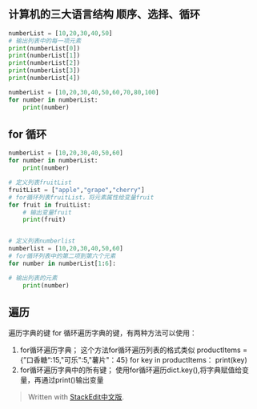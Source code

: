 计算机的三大语言结构
顺序、选择、循环
--

```python
numberList = [10,20,30,40,50]
# 输出列表中的每一项元素
print(numberList[0])
print(numberList[1])
print(numberList[2])
print(numberList[3])
print(numberList[4])
```

```python
numberList = [10,20,30,40,50,60,70,80,100]
for number in numberList:
	print(number)
```

for 循环
--
```python
numberList = [10,20,30,40,50,60]
for number in numberList:
	print(number)

# 定义列表fruitList
fruitList = ["apple","grape","cherry"]
# for循环列表fruitList，将元素属性给变量fruit
for fruit in fruitList:
	# 输出变量fruit
	print(fruit)


# 定义列表numberlist
numberlist = [10,20,30,40,50,60]
# for循环列表中的第二项到第六个元素
for number in numberList[1:6]:

# 输出列表的元素
	print(number)
```

遍历 
--
遍历字典的键
for 循环遍历字典的键，有两种方法可以使用：
 
 1. for循环遍历字典；
 这个方法for循环遍历列表的格式类似
 productItems = {”口香糖“:15,"可乐":5,"薯片"：45}
 for key in productItems：
   print(key)
 2. for循环遍历字典中的所有键；
使用for循环遍历dict.key(),将字典赋值给变量，再通过print()输出变量 

> Written with [StackEdit中文版](https://stackedit.cn/).

<!--stackedit_data:
eyJoaXN0b3J5IjpbMTM0ODQzMjU4MSw1MTMyNTI5NTEsMTA1Mz
UzODIyNCw5MjQ3MTk1MzNdfQ==
-->
